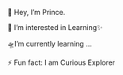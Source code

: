  👋 Hey, I’m Prince.
                            
 👀 I’m interested in Learning✨
 
 🛸I’m currently learning ...
 
⚡ Fun fact: I am Curious Explorer
<!---
PrinceTimilsina/PrinceTimilsina is a ✨ special ✨ repository because its `README.md` (this file) appears on your GitHub profile.
You can click the Preview link to take a look at your changes.
--->

